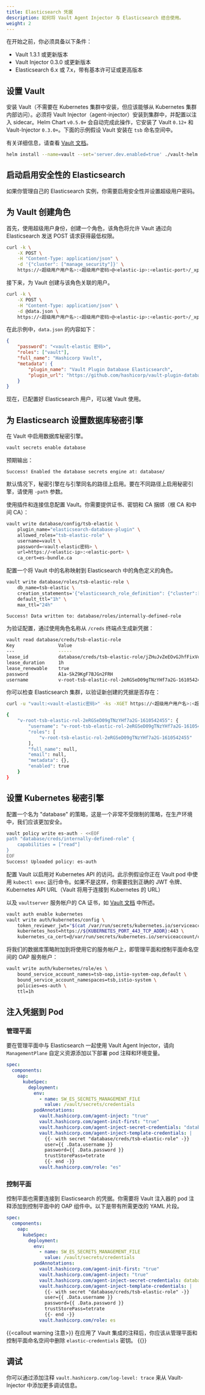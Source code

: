 ```yaml
---
title: Elasticsearch 凭据
description: 如何将 Vault Agent Injector 与 Elasticsearch 结合使用。
weight: 2
---
```


在开始之前，你必须具备以下条件：
- Vault 1.3.1 或更新版本
- Vault Injector 0.3.0 或更新版本
- Elasticsearch 6.x 或 7.x，带有基本许可证或更高版本

## 设置 Vault

安装 Vault（不需要在 Kubernetes 集群中安装，但应该能够从 Kubernetes 集群内部访问）。必须将 Vault Injector（agent-injector）安装到集群中，并配置以注入 sidecar。Helm Chart `v0.5.0+` 会自动完成此操作，它安装了 Vault `0.12+` 和 Vault-Injector `0.3.0+`。下面的示例假设 Vault 安装在 `tsb` 命名空间中。

有关详细信息，请查看 [Vault 文档](https://www.vaultproject.io/docs/platform/k8s/injector/installation)。

```bash
helm install --name=vault --set='server.dev.enabled=true' ./vault-helm
```

## 启动启用安全性的 Elasticsearch

如果你管理自己的 Elasticsearch 实例，你需要启用安全性并设置超级用户密码。

## 为 Vault 创建角色

首先，使用超级用户身份，创建一个角色，该角色将允许 Vault 通过向 Elasticsearch 发送 POST 请求获得最低权限。

```bash
curl -k \
    -X POST \
    -H "Content-Type: application/json" \
    -d '{"cluster": ["manage_security"]}' \
    https://<超级用户用户名>:<超级用户密码>@<elastic-ip>:<elastic-port>/_xpack/security/role/vault
```

接下来，为 Vault 创建与该角色关联的用户。

```bash
curl -k \
    -X POST \
    -H "Content-Type: application/json" \
    -d @data.json \
    https://<超级用户用户名>:<超级用户密码>@<elastic-ip>:<elastic-port>/_xpack/security/user/vault
```

在此示例中，`data.json` 的内容如下：

```json
{
    "password": "<vault-elastic 密码>",
    "roles": ["vault"],
    "full_name": "Hashicorp Vault",
    "metadata": {
        "plugin_name": "Vault Plugin Database Elasticsearch",
        "plugin_url": "https://github.com/hashicorp/vault-plugin-database-elasticsearch"
    }
}
```

现在，已配置好 Elasticsearch 用户，可以被 Vault 使用。

## 为 Elasticsearch 设置数据库秘密引擎

在 Vault 中启用数据库秘密引擎。

```bash
vault secrets enable database
```

预期输出：
```text
Success! Enabled the database secrets engine at: database/
```

默认情况下，秘密引擎在与引擎同名的路径上启用。要在不同路径上启用秘密引擎，请使用 `-path` 参数。

使用插件和连接信息配置 Vault。你需要提供证书、密钥和 CA 捆绑（根 CA 和中间 CA）：

```bash
vault write database/config/tsb-elastic \
    plugin_name="elasticsearch-database-plugin" \
    allowed_roles="tsb-elastic-role" \
    username=vault \
    password=<vault-elastic密码> \
    url=https://<elastic-ip>:<elastic-port> \
    ca_cert=es-bundle.ca
```

配置一个将 Vault 中的名称映射到 Elasticsearch 中的角色定义的角色。

```bash
vault write database/roles/tsb-elastic-role \
    db_name=tsb-elastic \
    creation_statements='{"elasticsearch_role_definition": {"cluster":["manage_index_templates","monitor"],"indices":[{"names":["*"],"privileges":["manage","read","write"]}],"applications":[],"run_as":[],"metadata":{},"transient_metadata":{"enabled":true}}}' \
    default_ttl="1h" \
    max_ttl="24h"

Success! Data written to: database/roles/internally-defined-role
```

为验证配置，通过使用角色名称从 `/creds` 终端点生成新凭据：

```bash
vault read database/creds/tsb-elastic-role
Key                Value
---                -----
lease_id           database/creds/tsb-elastic-role/jZHuJvZeEOvGJhfFixVcwOyB
lease_duration     1h
lease_renewable    true
password           A1a-SkZ9KgF7BJGn2FRH
username           v-root-tsb-elastic-rol-2eRGSeD09gTNzYHf7a2G-1610542455
```

你可以检查 Elasticsearch 集群，以验证新创建的凭据是否存在：

```bash
curl -u "vault:<vault-elastic密码>" -ks -XGET https://<超级用户用户名>:<超级用户密码>@<elastic-ip>:<elastic-port>/_xpack/security/user/v-root-tsb-elastic-rol-2eRGSeD09gTNzYHf7a2G-1610542455|jq '.'

{
    "v-root-tsb-elastic-rol-2eRGSeD09gTNzYHf7a2G-1610542455": {
        "username": "v-root-tsb-elastic-rol-2eRGSeD09gTNzYHf7a2G-1610542455",
        "roles": [
            "v-root-tsb-elastic-rol-2eRGSeD09gTNzYHf7a2G-1610542455"
        ],
        "full_name": null,
        "email": null,
        "metadata": {},
        "enabled": true
    }
}
```

## 设置 Kubernetes 秘密引擎

配置一个名为 "database" 的策略，这是一个非常不受限制的策略，在生产环境中，我们应该更加安全。

```bash
vault policy write es-auth - <<EOF
path "database/creds/internally-defined-role" {
    capabilities = ["read"]
}
EOF
Success! Uploaded policy: es-auth
```

配置 Vault 以启用对 Kubernetes API 的访问。此示例假设你正在 Vault pod 中使用 `kubectl exec` 运行命令。如果不是这样，你需要找到正确的 JWT 令牌、Kubernetes API URL（Vault 将用于连接到 Kubernetes 的 URL）

以及 `vaultserver` 服务帐户的 CA 证书，如 [Vault 文档](https://learn.hashicorp.com/tutorials/vault/kubernetes-external-vault?in=vault/kubernetes#define-a-kubernetes-service-account) 中所述。

```bash
vault auth enable kubernetes
vault write auth/kubernetes/config \
    token_reviewer_jwt="$(cat /var/run/secrets/kubernetes.io/serviceaccount/token)" \
    kubernetes_host=https://${KUBERNETES_PORT_443_TCP_ADDR}:443 \
    kubernetes_ca_cert=@/var/run/secrets/kubernetes.io/serviceaccount/ca.crt
```

将我们的数据库策略附加到将使用它的服务帐户上，即管理平面和控制平面命名空间的 OAP 服务帐户：

```bash
vault write auth/kubernetes/role/es \
    bound_service_account_names=tsb-oap,istio-system-oap,default \
    bound_service_account_namespaces=tsb,istio-system \
    policies=es-auth \
    ttl=1h
```

## 注入凭据到 Pod

### 管理平面

要在管理平面中与 Elasticsearch 一起使用 Vault Agent Injector，请向 `ManagementPlane` 自定义资源添加以下部署 pod 注释和环境变量。

```yaml
spec:
  components:
    oap:
      kubeSpec:
        deployment:
          env:
            - name: SW_ES_SECRETS_MANAGEMENT_FILE
              value: /vault/secrets/credentials
          podAnnotations:
            vault.hashicorp.com/agent-inject: "true"
            vault.hashicorp.com/agent-init-first: "true"
            vault.hashicorp.com/agent-inject-secret-credentials: "database/creds/tsb-elastic-role"
            vault.hashicorp.com/agent-inject-template-credentials: |
              {{- with secret "database/creds/tsb-elastic-role" -}}
              user={{ .Data.username }}
              password={{ .Data.password }}
              trustStorePass=tetrate
              {{- end -}}
            vault.hashicorp.com/role: "es"
```

### 控制平面

控制平面也需要连接到 Elasticsearch 的凭据。你需要将 Vault 注入器的 pod 注释添加到控制平面中的 OAP 组件中。以下是带有所需更改的 YAML 片段。

```yaml
spec:
  components:
    oap:
      kubeSpec:
        deployment:
          env:
            - name: SW_ES_SECRETS_MANAGEMENT_FILE
              value: /vault/secrets/credentials
          podAnnotations:
            vault.hashicorp.com/agent-init-first: "true"
            vault.hashicorp.com/agent-inject: "true"
            vault.hashicorp.com/agent-inject-secret-credentials: database/creds/tsb-elastic-role
            vault.hashicorp.com/agent-inject-template-credentials: |
              {{- with secret "database/creds/tsb-elastic-role" -}}
              user={{ .Data.username }}
              password={{ .Data.password }}
              trustStorePass=tetrate
              {{- end -}}
            vault.hashicorp.com/role: es
```

{{<callout warning 注意>}}
在应用了 Vault 集成的注释后，你应该从管理平面和控制平面命名空间中删除 `elastic-credentials` 密钥。
{{</callout>}}

## 调试

你可以通过添加注释 `vault.hashicorp.com/log-level: trace` 来从 Vault-Injector 中添加更多调试信息。
